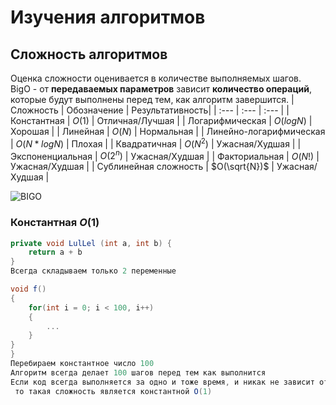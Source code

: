 # Изучения алгоритмов

## Сложность алгоритмов
Оценка сложности оценивается в количестве выполняемых шагов.\
BigO - от **передаваемых параметров** зависит **количество операций**, которые будут выполнены перед тем, как алгоритм завершится.
| Сложность               | Обозначение     | Результативность|
| :---                    |      :---       |       :---      |
| Константная             | $O({1})$        | Отличная/Лучшая |
| Логарифмическая         | $O({logN})$     | Хорошая         |
| Линейная                | $O({N})$        | Нормальная      |
| Линейно-логарифмическая | $O({N * logN})$ | Плохая          |
| Квадратичная            | $O({N^2})$      | Ужасная/Худшая  |
| Экспоненциальная        | $O({2^n})$      | Ужасная/Худшая  |
| Факториальная           | $O({N!})$       | Ужасная/Худшая  |
| Сублинейная сложность   | $O(\sqrt{N})$   | Ужасная/Худшая  |

![BIGO](https://github.com/Vijorich/sorting-algorithms/assets/88296320/ac497979-c7ad-4283-9103-3d4cacc819d0)

### Константная $O({1})$
```csharp
private void LulLel (int a, int b) {
    return a + b
}
Всегда складываем только 2 переменные
```
```csharp
void f()
{
	for(int i = 0; i < 100, i++)
	{
		...
	}
}
}
Перебираем константное число 100
Алгоритм всегда делает 100 шагов перед тем как выполнится
Если код всегда выполняется за одно и тоже время, и никак не зависит от размера входных данных,
 то такая сложность является константной O(1)
```
